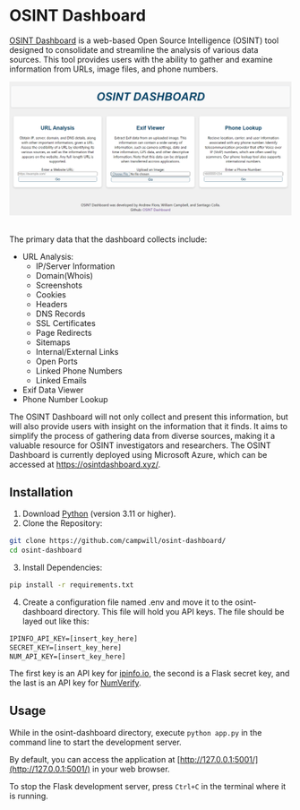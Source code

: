 # OSINT Dashboard
[OSINT Dashboard](https://osintdashboard.azurewebsites.net/) is a web-based Open Source Intelligence (OSINT) tool designed to consolidate and streamline the analysis of various data sources. This tool provides users with the ability to gather and examine information from URLs, image files, and phone numbers.

<div align="center">
  <img src="Course Documents/screenshot.png">
</div>&nbsp;

The primary data that the dashboard collects include:

* URL Analysis:
    * IP/Server Information
    * Domain(Whois)
    * Screenshots
    * Cookies
    * Headers
    * DNS Records
    * SSL Certificates
    * Page Redirects
    * Sitemaps
    * Internal/External Links
    * Open Ports
    * Linked Phone Numbers
    * Linked Emails
* Exif Data Viewer
* Phone Number Lookup

The OSINT Dashboard will not only collect and present this information, but will also provide users with insight on the information that it finds. It aims to simplify the process of gathering data from diverse sources, making it a valuable resource for OSINT investigators and researchers. The OSINT Dashboard is currently deployed using Microsoft Azure, which can be accessed at https://osintdashboard.xyz/.

## Installation
1. Download [Python](https://www.python.org/downloads/) (version 3.11 or higher).
2. Clone the Repository:
```bash
git clone https://github.com/campwill/osint-dashboard/
cd osint-dashboard
```
3. Install Dependencies:
```bash
pip install -r requirements.txt
```
4. Create a configuration file named .env and move it to the osint-dashboard directory. This file will hold you API keys. The file should be layed out like this:
```
IPINFO_API_KEY=[insert_key_here] 
SECRET_KEY=[insert_key_here]
NUM_API_KEY=[insert_key_here]
```
The first key is an API key for [ipinfo.io](https://ipinfo.io/), the second is a Flask secret key, and the last is an API key for [NumVerify](https://numverify.com/).

## Usage
While in the osint-dashboard directory, execute `python app.py` in the command line to start the development server.

By default, you can access the application at [http://127.0.0.1:5001/](http://127.0.0.1:5001/) in your web browser.

To stop the Flask development server, press `Ctrl+C` in the terminal where it is running.

